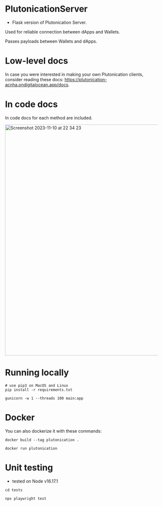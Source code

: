 # PlutonicationServer

- Flask version of Plutonication Server.

Used for reliable connection between dApps and Wallets.

Passes payloads between Wallets and dApps.

# Low-level docs

In case you were interested in making your own Plutonication clients, consider reading these docs: https://plutonication-acnha.ondigitalocean.app/docs.

# In code docs

In code docs for each method are included.

<img width="760" alt="Screenshot 2023-11-10 at 22 34 23" src="https://github.com/RostislavLitovkin/PlutonicationServer/assets/77352013/0489922d-b27b-4a19-98c7-4a3e8af1a731">

# Running locally

```
# use pip3 on MacOS and Linux
pip install -r requirements.txt

gunicorn -w 1 --threads 100 main:app
```

# Docker

You can also dockerize it with these commands:

```
docker build --tag plutonication .

docker run plutonication
```

# Unit testing

- tested on Node v16.17.1

```
cd tests

npx playwright test
```

